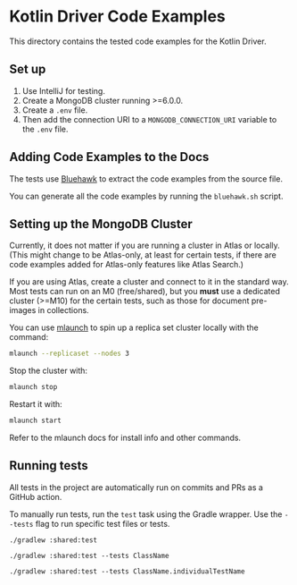 # Kotlin Driver Code Examples

This directory contains the tested code examples for the Kotlin Driver.

## Set up

1. Use IntelliJ for testing.
1. Create a MongoDB cluster running >=6.0.0.
1. Create a `.env` file.
1. Then add the connection URI to a `MONGODB_CONNECTION_URI` variable to the `.env` file.

## Adding Code Examples to the Docs

The tests use [Bluehawk](https://mongodb-university.github.io/Bluehawk/)
to extract the code examples from the source file.

You can generate all the code examples by running the `bluehawk.sh` script.

## Setting up the MongoDB Cluster

Currently, it does not matter if you are running a cluster in Atlas or locally.
(This might change to be Atlas-only, at least for certain tests, if there are code
examples added for Atlas-only features like Atlas Search.)

If you are using Atlas, create a cluster and connect to it in the standard way.
Most tests can run on an M0 (free/shared), but you **must** use a dedicated cluster (>=M10)
for the certain tests, such as those for document pre-images in collections.

You can use [mlaunch](https://rueckstiess.github.io/mtools/mlaunch.html)
to spin up a replica set cluster locally with the command:

```sh
mlaunch --replicaset --nodes 3
```

Stop the cluster with:

```sh
mlaunch stop
```

Restart it with:

```sh
mlaunch start
```

Refer to the mlaunch docs for install info and other commands.

## Running tests

All tests in the project are automatically run on commits and PRs as a GitHub action.

To manually run tests, run the `test` task using the Gradle wrapper. 
Use the `--tests` flag to run specific test files or tests.

```
./gradlew :shared:test
```

```
./gradlew :shared:test --tests ClassName
```

```
./gradlew :shared:test --tests ClassName.individualTestName
```